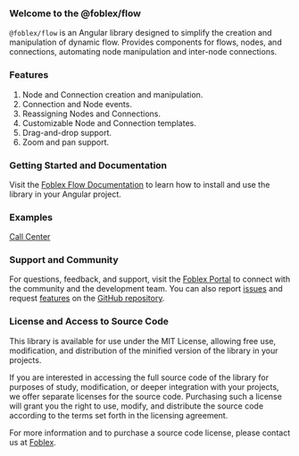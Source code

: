 ### Welcome to the @foblex/flow

`@foblex/flow` is an Angular library designed to simplify the creation and manipulation of dynamic flow. Provides components for flows, nodes, and connections, automating node manipulation and inter-node connections.

### Features

1. Node and Connection creation and manipulation.
2. Connection and Node events.
3. Reassigning Nodes and Connections.
4. Customizable Node and Connection templates.
5. Drag-and-drop support.
6. Zoom and pan support.

### Getting Started and Documentation

Visit the [Foblex Flow Documentation](https://www.foblex.com/flow/documentation/get-started) to learn how to install and use the library in your Angular project.

### Examples

[Call Center](https://github.com/Foblex/f-flow-example)

### Support and Community

For questions, feedback, and support, visit the [Foblex Portal](https://www.foblex.com/flow/home) to connect with the community and the development team.
You can also report [issues](https://github.com/Foblex/flow/issues) and request [features](https://github.com/Foblex/flow/discussions) on the [GitHub repository](https://github.com/Foblex/flow).

### License and Access to Source Code

This library is available for use under the MIT License, allowing free use, modification, and distribution of the minified version of the library in your projects.

If you are interested in accessing the full source code of the library for purposes of study, modification, or deeper integration with your projects, we offer separate licenses for the source code. Purchasing such a license will grant you the right to use, modify, and distribute the source code according to the terms set forth in the licensing agreement.

For more information and to purchase a source code license, please contact us at [Foblex](https://www.foblex.com/flow/home).


